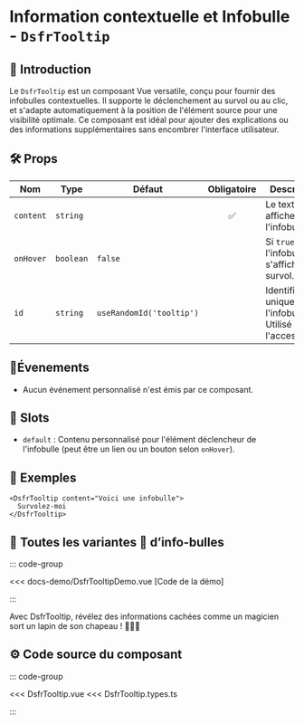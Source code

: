 # Information contextuelle et Infobulle - `DsfrTooltip`

## 🌟 Introduction

Le `DsfrTooltip` est un composant Vue versatile, conçu pour fournir des infobulles contextuelles. Il supporte le déclenchement au survol ou au clic, et s'adapte automatiquement à la position de l'élément source pour une visibilité optimale. Ce composant est idéal pour ajouter des explications ou des informations supplémentaires sans encombrer l'interface utilisateur.

## 🛠️ Props

| Nom        | Type      | Défaut               | Obligatoire | Description                                                 |
|------------|-----------|----------------------|:-----------:|-------------------------------------------------------------|
| `content`  | `string`  |                      | ✅          | Le texte à afficher dans l'infobulle.                       |
| `onHover`  | `boolean` | `false`              |             | Si `true`, l'infobulle s'affiche au survol.                 |
| `id`       | `string`  | `useRandomId('tooltip')` |         | Identifiant unique pour l'infobulle. Utilisé pour l'accessibilité. |

## 📡Évenements

- Aucun événement personnalisé n'est émis par ce composant.

## 🧩 Slots

- `default` : Contenu personnalisé pour l'élément déclencheur de l'infobulle (peut être un lien ou un bouton selon `onHover`).

## 📝 Exemples

```vue
<DsfrTooltip content="Voici une infobulle">
  Survolez-moi
</DsfrTooltip>
```

## 📝 Toutes les variantes 🌈 d’info-bulles

::: code-group

<Story data-title="Démo" min-h="300px">
  <DsfrTooltipDemo />
</Story>

<<< docs-demo/DsfrTooltipDemo.vue [Code de la démo]

:::

Avec DsfrTooltip, révélez des informations cachées comme un magicien sort un lapin de son chapeau ! 🎩🐇✨

## ⚙️ Code source du composant

::: code-group

<<< DsfrTooltip.vue
<<< DsfrTooltip.types.ts

:::

<script setup lang="ts">
  import DsfrTooltipDemo from './docs-demo/DsfrTooltipDemo.vue'
</script>
